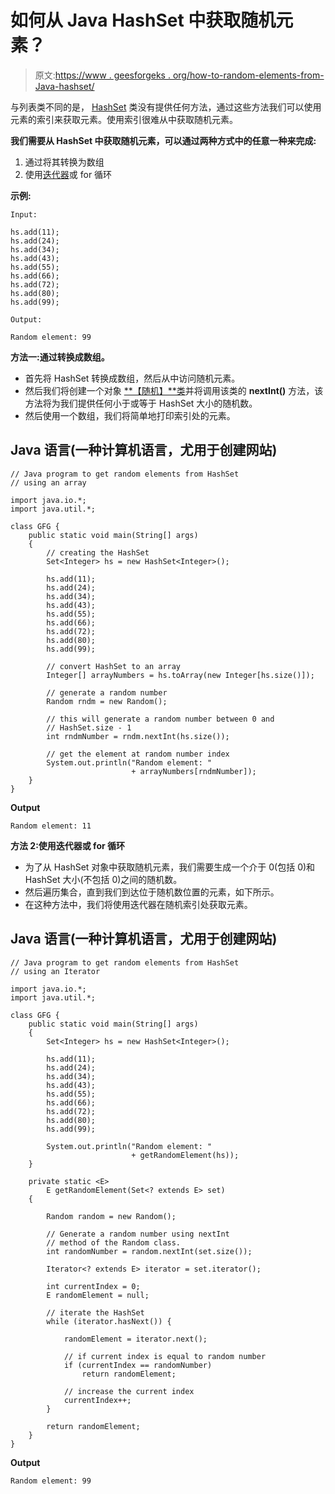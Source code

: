 # 如何从 Java HashSet 中获取随机元素？

> 原文:[https://www . geesforgeks . org/how-to-random-elements-from-Java-hashset/](https://www.geeksforgeeks.org/how-to-get-random-elements-from-java-hashset/)

与列表类不同的是， [HashSet](https://www.geeksforgeeks.org/hashset-in-java/) 类没有提供任何方法，通过这些方法我们可以使用元素的索引来获取元素。使用索引很难从中获取随机元素。

**我们需要从 HashSet 中获取随机元素，可以通过两种方式中的任意一种来完成:**

1.  通过将其转换为数组
2.  使用[迭代器](https://www.geeksforgeeks.org/iterators-in-java/)或 for 循环

**示例:**

```
Input:

hs.add(11);
hs.add(24);
hs.add(34);
hs.add(43);
hs.add(55);
hs.add(66);
hs.add(72);
hs.add(80);
hs.add(99);

Output:

Random element: 99
```

**方法一:通过转换成数组。**

*   首先将 HashSet 转换成数组，然后从中访问随机元素。
*   然后我们将创建一个对象 [**【随机】**类](https://www.geeksforgeeks.org/java-util-random-class-java/)并将调用该类的 **nextInt()** 方法，该方法将为我们提供任何小于或等于 HashSet 大小的随机数。
*   然后使用一个数组，我们将简单地打印索引处的元素。

## Java 语言(一种计算机语言，尤用于创建网站)

```
// Java program to get random elements from HashSet
// using an array

import java.io.*;
import java.util.*;

class GFG {
    public static void main(String[] args)
    {
        // creating the HashSet
        Set<Integer> hs = new HashSet<Integer>();

        hs.add(11);
        hs.add(24);
        hs.add(34);
        hs.add(43);
        hs.add(55);
        hs.add(66);
        hs.add(72);
        hs.add(80);
        hs.add(99);

        // convert HashSet to an array
        Integer[] arrayNumbers = hs.toArray(new Integer[hs.size()]);

        // generate a random number
        Random rndm = new Random();

        // this will generate a random number between 0 and
        // HashSet.size - 1
        int rndmNumber = rndm.nextInt(hs.size());

        // get the element at random number index
        System.out.println("Random element: "
                           + arrayNumbers[rndmNumber]);
    }
}
```

**Output**

```
Random element: 11
```

**方法 2:使用迭代器或 for 循环**

*   为了从 HashSet 对象中获取随机元素，我们需要生成一个介于 0(包括 0)和 HashSet 大小(不包括 0)之间的随机数。
*   然后遍历集合，直到我们到达位于随机数位置的元素，如下所示。
*   在这种方法中，我们将使用迭代器在随机索引处获取元素。

## Java 语言(一种计算机语言，尤用于创建网站)

```
// Java program to get random elements from HashSet
// using an Iterator

import java.io.*;
import java.util.*;

class GFG {
    public static void main(String[] args)
    {
        Set<Integer> hs = new HashSet<Integer>();

        hs.add(11);
        hs.add(24);
        hs.add(34);
        hs.add(43);
        hs.add(55);
        hs.add(66);
        hs.add(72);
        hs.add(80);
        hs.add(99);

        System.out.println("Random element: "
                           + getRandomElement(hs));
    }

    private static <E>
        E getRandomElement(Set<? extends E> set)
    {

        Random random = new Random();

        // Generate a random number using nextInt
        // method of the Random class.
        int randomNumber = random.nextInt(set.size());

        Iterator<? extends E> iterator = set.iterator();

        int currentIndex = 0;
        E randomElement = null;

        // iterate the HashSet
        while (iterator.hasNext()) {

            randomElement = iterator.next();

            // if current index is equal to random number
            if (currentIndex == randomNumber)
                return randomElement;

            // increase the current index
            currentIndex++;
        }

        return randomElement;
    }
}
```

**Output**

```
Random element: 99
```